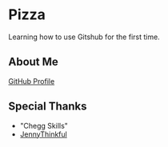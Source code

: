 <h1>Pizza</h1> 
<p>Learning how to use Gitshub for the first time.</p>

<h2>About Me</h2>

<a href="https://github.com/kevkam-del">GitHub Profile</a>

<h2>Special Thanks</h2>

<ul>
<li>"Chegg Skills"</li>
<li><a href="https://github.com/jennythinkful"> JennyThinkful</li>
</ul>
